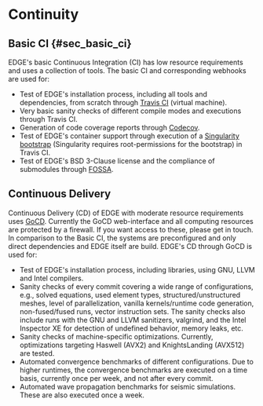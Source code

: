 # Continuity
## Basic CI {#sec_basic_ci}
EDGE's basic Continuous Integration (CI) has low resource requirements and uses a collection of tools.
The basic CI and corresponding webhooks are used for:
  * Test of EDGE's installation process, including all tools and dependencies, from scratch through [Travis CI](https://travis-ci.org/3343/edge) (virtual machine).
  * Very basic sanity checks of different compile modes and executions through Travis CI.
  * Generation of code coverage reports through [Codecov](https://codecov.io/gh/3343/edge).
  * Test of EDGE's container support through execution of a [Singularity](http://singularity.lbl.gov) [bootstrap]({{book.edge_git}}/blob/develop/tools/singularity/debian.def) (Singularity requires root-permissions for the bootstrap) in Travis CI.
  * Test of EDGE's BSD 3-Clause license and the compliance of submodules through [FOSSA](https://app.fossa.io/projects/git%2Bhttps%3A%2F%2Fgithub.com%2F3343%2Fedge).

## Continuous Delivery
Continuous Delivery (CD) of EDGE with moderate resource requirements uses [GoCD](https://www.gocd.io).
Currently the GoCD web-interface and all computing resources are protected by a firewall.
If you want access to these, please get in touch.
In comparison to the Basic CI, the systems are preconfigured and only direct dependencies and EDGE itself are build.
EDGE's CD through GoCD is used for:
  * Test of EDGE's installation process, including libraries, using GNU, LLVM and Intel compilers.
  * Sanity checks of every commit covering a wide range of configurations, e.g., solved equations, used element types, structured/unstructured meshes, level of parallelization, vanilla kernels/runtime code generation, non-fused/fused runs, vector instruction sets. The sanity checks also include runs with the GNU and LLVM sanitizers, valgrind, and the Intel Inspector XE for detection of undefined behavior, memory leaks, etc.
  * Sanity checks of machine-specific optimizations. Currently, optimizations targeting Haswell (AVX2) and KnightsLanding (AVX512) are tested.
  * Automated convergence benchmarks of different configurations. Due to higher runtimes, the convergence benchmarks are executed on a time basis, currently once per week, and not after every commit.
  * Automated wave propagation benchmarks for seismic simulations. These are also executed once a week.
